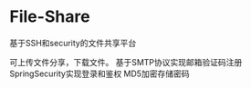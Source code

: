 # File-Share
基于SSH和security的文件共享平台

可上传文件分享，下载文件。
基于SMTP协议实现邮箱验证码注册
SpringSecurity实现登录和鉴权
MD5加密存储密码
